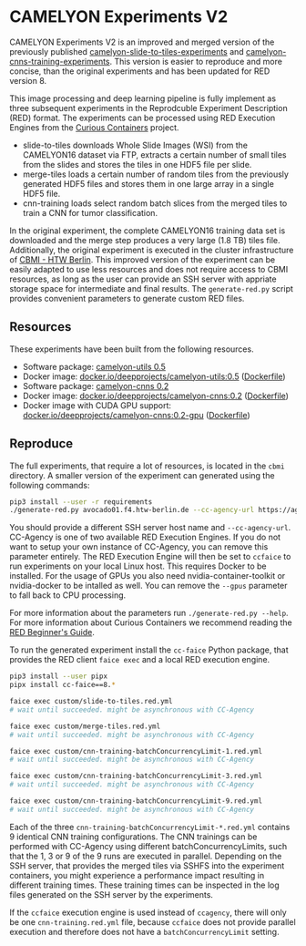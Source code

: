 # CAMELYON Experiments V2

CAMELYON Experiments V2 is an improved and merged version of the previously published [camelyon-slide-to-tiles-experiments](https://github.com/deep-projects/camelyon-slide-to-tiles-experiments) and [camelyon-cnns-training-experiments](https://github.com/deep-projects/camelyon-cnns-training-experiments).
This version is easier to reproduce and more concise, than the original experiments and has been updated for RED version 8.

This image processing and deep learning pipeline is fully implement as three subsequent experiments in the Reprodcuble Experiment Description (RED) format.
The experiments can be processed using RED Execution Engines from the [Curious Containers](https://www.curious-containers.cc/) project.

* slide-to-tiles downloads Whole Slide Images (WSI) from the CAMELYON16 dataset via FTP, extracts a certain number of small tiles from the slides and stores the tiles in one HDF5 file per slide.
* merge-tiles loads a certain number of random tiles from the previously generated HDF5 files and stores them in one large array in a single HDF5 file.
* cnn-training loads select random batch slices from the merged tiles to train a CNN for tumor classification.

In the original experiment, the complete CAMELYON16 training data set is downloaded and the merge step produces a very large (1.8 TB) tiles file.
Additionally, the original experiment is executed in the cluster infrastructure of [CBMI - HTW Berlin](https://cbmi.htw-berlin.de/).
This improved version of the experiment can be easily adapted to use less resources and does not require access to CBMI resources, as long as the user can provide an SSH server with appriate storage space for intermediate and final results.
The `generate-red.py` script provides convenient parameters to generate custom RED files.

## Resources

These experiments have been built from the following resources.

* Software package: [camelyon-utils 0.5](https://github.com/deep-projects/camelyon-utils/releases/tag/0.5)
* Docker image: [docker.io/deepprojects/camelyon-utils:0.5](https://cloud.docker.com/u/deepprojects/repository/docker/deepprojects/camelyon-utils) ([Dockerfile](https://github.com/deep-projects/appliances/tree/master/camelyon-utils/0.5))
* Software package: [camelyon-cnns 0.2](https://github.com/deep-projects/camelyon-utils)
* Docker image: [docker.io/deepprojects/camelyon-cnns:0.2](https://cloud.docker.com/u/deepprojects/repository/docker/deepprojects/camelyon-cnns) ([Dockerfile](https://github.com/deep-projects/appliances/tree/master/camelyon-cnns/0.2))
* Docker image with CUDA GPU support: [docker.io/deepprojects/camelyon-cnns:0.2-gpu](https://cloud.docker.com/u/deepprojects/repository/docker/deepprojects/camelyon-cnns) ([Dockerfile](https://github.com/deep-projects/appliances/tree/master/camelyon-cnns/0.2-gpu))


## Reproduce

The full experiments, that require a lot of resources, is located in the `cbmi` directory.
A smaller version of the experiment can generated using the following commands:

```bash
pip3 install --user -r requirements
./generate-red.py avocado01.f4.htw-berlin.de --cc-agency-url https://agency.f4.htw-berlin.de/cc --output-dir custom --tumor-slides-end-index 4 --normal-slides-end-index 4 --num-tiles 256 --gpus 1 --epochs 1
```

You should provide a different SSH server host name and `--cc-agency-url`.
CC-Agency is one of two available RED Execution Engines.
If you do not want to setup your own instance of CC-Agency, you can remove this parameter entirely.
The RED Execution Engine will then be set to `ccfaice` to run experiments on your local Linux host.
This requires Docker to be installed.
For the usage of GPUs you also need nvidia-container-toolkit or nvidia-docker to be intalled as well.
You can remove the `--gpus` parameter to fall back to CPU processing.

For more information about the parameters run `./generate-red.py --help`. For more information about Curious Containers we recommend reading the [RED Beginner's Guide](https://www.curious-containers.cc/docs/red-beginners-guide).

To run the generated experiment install the `cc-faice` Python package, that provides the RED client `faice exec` and a local RED execution engine.

```bash
pip3 install --user pipx
pipx install cc-faice==8.*

faice exec custom/slide-to-tiles.red.yml
# wait until succeeded. might be asynchronous with CC-Agency

faice exec custom/merge-tiles.red.yml
# wait until succeeded. might be asynchronous with CC-Agency

faice exec custom/cnn-training-batchConcurrencyLimit-1.red.yml
# wait until succeeded. might be asynchronous with CC-Agency

faice exec custom/cnn-training-batchConcurrencyLimit-3.red.yml
# wait until succeeded. might be asynchronous with CC-Agency

faice exec custom/cnn-training-batchConcurrencyLimit-9.red.yml
# wait until succeeded. might be asynchronous with CC-Agency
```

Each of the three `cnn-training-batchConcurrencyLimit-*.red.yml` contains 9 identical CNN training configurations.
The CNN trainings can be performed with CC-Agency using different batchConcurrencyLimits, such that the 1, 3 or 9 of the 9 runs are executed in parallel.
Depending on the SSH server, that provides the merged tiles via SSHFS into the experiment containers, you might experience a performance impact resulting in different training times.
These training times can be inspected in the log files generated on the SSH server by the experiments.

If the `ccfaice` execution engine is used instead of `ccagency`, there will only be one `cnn-training.red.yml` file, because `ccfaice` does not provide parallel execution and therefore does not have a `batchConcurrencyLimit` setting.
